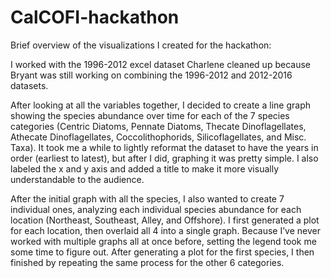 # CalCOFI-hackathon

Brief overview of the visualizations I created for the hackathon:

I worked with the 1996-2012 excel dataset Charlene cleaned up because Bryant was still working on combining the 1996-2012 and 2012-2016 datasets.

After looking at all the variables together, I decided to create a line graph showing the species abundance over time for each of the 7 species categories (Centric Diatoms, Pennate Diatoms, Thecate Dinoflagellates, Athecate Dinoflagellates, Coccolithophorids, Silicoflagellates, and Misc. Taxa). It took me a while to lightly reformat the dataset to have the years in order (earliest to latest), but after I did, graphing it was pretty simple. I also labeled the x and y axis and added a title to make it more visually understandable to the audience.

After the initial graph with all the species, I also wanted to create 7 individual ones, analyzing each individual species abundance for each location (Northeast, Southeast, Alley, and Offshore). I first generated a plot for each location, then overlaid all 4 into a single graph. Because I’ve never worked with multiple graphs all at once before, setting the legend took me some time to figure out. After generating a plot for the first species, I then finished by repeating the same process for the other 6 categories.
